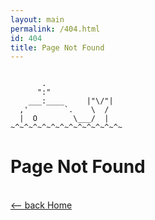 ```yaml
---
layout: main
permalink: /404.html
id: 404
title: Page Not Found
---
```

```

       .
      ":"
    ___:____     |"\/"|
  ,'        `.    \  /
  |  O        \___/  |
~^~^~^~^~^~^~^~^~^~^~^~^~
```
# Page Not Found
<br/>
<a href="/">⟵ back Home</a>
